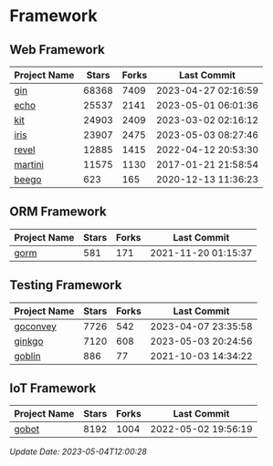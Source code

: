 # Framework

## Web Framework
| Project Name | Stars | Forks | Last Commit |
| ------------ | ----- | ----- | ----------- |
| [gin](https://github.com/gin-gonic/gin) | 68368 | 7409 | 2023-04-27 02:16:59 |
| [echo](https://github.com/labstack/echo) | 25537 | 2141 | 2023-05-01 06:01:36 |
| [kit](https://github.com/go-kit/kit) | 24903 | 2409 | 2023-03-02 02:16:12 |
| [iris](https://github.com/kataras/iris) | 23907 | 2475 | 2023-05-03 08:27:46 |
| [revel](https://github.com/revel/revel) | 12885 | 1415 | 2022-04-12 20:53:30 |
| [martini](https://github.com/go-martini/martini) | 11575 | 1130 | 2017-01-21 21:58:54 |
| [beego](https://github.com/astaxie/beego) | 623 | 165 | 2020-12-13 11:36:23 |

## ORM Framework
| Project Name | Stars | Forks | Last Commit |
| ------------ | ----- | ----- | ----------- |
| [gorm](https://github.com/jinzhu/gorm) | 581 | 171 | 2021-11-20 01:15:37 |

## Testing Framework
| Project Name | Stars | Forks | Last Commit |
| ------------ | ----- | ----- | ----------- |
| [goconvey](https://github.com/smartystreets/goconvey) | 7726 | 542 | 2023-04-07 23:35:58 |
| [ginkgo](https://github.com/onsi/ginkgo) | 7120 | 608 | 2023-05-03 20:24:56 |
| [goblin](https://github.com/franela/goblin) | 886 | 77 | 2021-10-03 14:34:22 |

## IoT Framework
| Project Name | Stars | Forks | Last Commit |
| ------------ | ----- | ----- | ----------- |
| [gobot](https://github.com/hybridgroup/gobot) | 8192 | 1004 | 2022-05-02 19:56:19 |

*Update Date: 2023-05-04T12:00:28*
